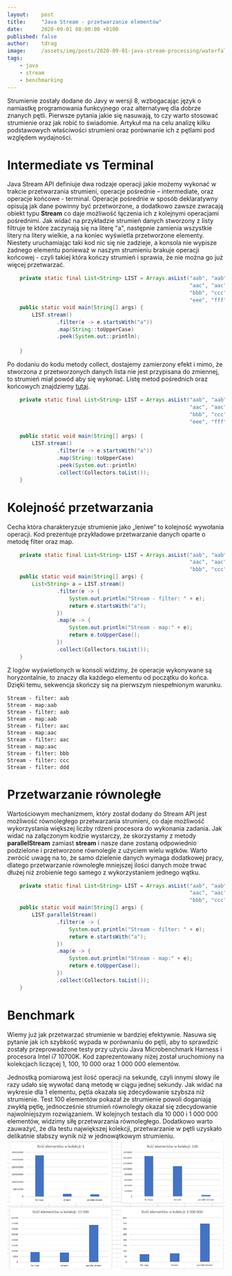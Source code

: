 ```yaml
---
layout:    post
title:     "Java Stream - przetwarzanie elementów"
date:      2020-09-01 08:00:00 +0100
published: false
author:    tdrag
image:     /assets/img/posts/2020-09-01-java-stream-processing/waterfall-stream.jpg
tags:
    - java
    - stream
    - benchmarking
---
```


Strumienie zostały dodane do Javy w wersji 8, wzbogacając język o namiastkę programowania funkcyjnego oraz alternatywę dla dobrze znanych pętli.
Pierwsze pytania jakie się nasuwają, to czy warto stosować strumienie oraz jak robić to świadomie.
Artykuł ma na celu analizę kilku podstawowych właściwości strumieni oraz porównanie ich z pętlami pod względem wydajności.

# Intermediate vs Terminal
Java Stream API definiuje dwa rodzaje operacji jakie możemy wykonać w trakcie przetwarzania strumieni, operacje pośrednie – intermediate,
oraz operacje końcowe - terminal.
Operacje pośrednie w sposób deklaratywny opisują jak dane powinny być przetworzone, a dodatkowo zawsze zwracają obiekt typu **Stream** co daje możliwość łączenia ich z kolejnymi operacjami pośrednimi.
Jak widać na przykładzie strumień danych stworzony z listy filtruje te które zaczynają się na literę "a",
następnie zamienia wszystkie litery na litery wielkie, a na koniec wyświetla przetworzone elementy.
Niestety uruchamiając taki kod nic się nie zadzieje, a konsola nie wypisze żadnego elementu
ponieważ w naszym strumieniu brakuje operacji końcowej -  czyli takiej która kończy strumień i sprawia, że nie można go już więcej przetwarzać.

```java
    private static final List<String> LIST = Arrays.asList("aab", "aab", 
                                                           "aac", "aac", 
                                                           "bbb", "ccc", "ddd", 
                                                           "eee", "fff", "ggg");
    public static void main(String[] args) {
        LIST.stream()
                .filter(e -> e.startsWith("a"))
                .map(String::toUpperCase)
                .peek(System.out::println);

    }
```

Po dodaniu do kodu metody collect, dostajemy zamierzony efekt i mimo, że stworzona z przetworzonych danych lista nie jest przypisana do zmiennej, to strumień miał powód aby się wykonać.
Listę metod pośrednich oraz końcowych znajdziemy [tutaj](https://stackoverflow.com/questions/47688418/what-is-the-difference-between-intermediate-and-terminal-operations).

```java
    private static final List<String> LIST = Arrays.asList("aab", "aab", 
                                                           "aac", "aac", 
                                                           "bbb", "ccc", "ddd", 
                                                           "eee", "fff", "ggg");

    public static void main(String[] args) {
        LIST.stream()
                .filter(e -> e.startsWith("a"))
                .map(String::toUpperCase)
                .peek(System.out::println)
                .collect(Collectors.toList());
    }
```


# Kolejność przetwarzania
Cecha która charakteryzuje strumienie jako „leniwe” to kolejność wywołania operacji.
Kod prezentuje przykładowe przetwarzanie danych oparte o metodę filter oraz map.

```java
    private static final List<String> LIST = Arrays.asList("aab", "aab", 
                                                           "aac", "aac", 
                                                           "bbb", "ccc", "ddd");
    public static void main(String[] args) {
        List<String> a = LIST.stream()
                .filter(e -> {
                    System.out.println("Stream - filter: " + e);
                    return e.startsWith("a");
                })
                .map(e -> {
                    System.out.println("Stream - map:" + e);
                    return e.toUpperCase();
                })
                .collect(Collectors.toList());
    }
```
Z logów wyświetlonych w konsoli widzimy, że operacje wykonywane są horyzontalnie, to znaczy dla każdego elementu od początku do końca. Dzięki temu, sekwencja skończy się na pierwszym niespełnionym warunku.
```
Stream - filter: aab
Stream - map:aab
Stream - filter: aab
Stream - map:aab
Stream - filter: aac
Stream - map:aac
Stream - filter: aac
Stream - map:aac
Stream - filter: bbb
Stream - filter: ccc
Stream - filter: ddd
```

# Przetwarzanie równoległe
Wartościowym mechanizmem, który został dodany do Stream API jest możliwość równoległego przetwarzania strumieni, co daje możliwość wykorzystania większej liczby rdzeni procesora do wykonania zadania.
Jak widać na załączonym kodzie wystarczy, że skorzystamy z metody **parallelStream** zamiast **stream** i nasze dane zostaną odpowiednio podzielone i przetworzone równolegle z użyciem wielu wątków. Warto zwrócić uwagę na to, że samo dzielenie danych wymaga dodatkowej pracy, dlatego przetwarzanie równoległe mniejszej ilości danych może trwać dłużej niż zrobienie tego samego z wykorzystaniem jednego wątku.
``` java
    private static final List<String> LIST = Arrays.asList("aab", "aab", 
                                                           "aac", "aac", 
                                                           "bbb", "ccc", "ddd");
    public static void main(String[] args) {
        LIST.parallelStream()
                .filter(e -> {
                    System.out.println("Stream - filter: " + e);
                    return e.startsWith("a");
                })
                .map(e -> {
                    System.out.println("Stream - map:" + e);
                    return e.toUpperCase();
                })
                .collect(Collectors.toList());
    }
```

# Benchmark
Wiemy już jak przetwarzać strumienie w bardziej efektywnie. Nasuwa się pytanie jak ich szybkość wypada w porównaniu do pętli, aby to sprawdzić zostały przeprowadzone testy przy użyciu Java Microbenchmark Harness i procesora Intel i7 10700K. Kod zaprezentowany niżej został uruchomiony na kolekcjach liczącej 1, 100, 10 000 oraz 1 000 000 elementów.


Jednostką pomiarową jest ilość operacji na sekundę, czyli innymi słowy ile razy udało się wywołać daną metodę w ciągu jednej sekundy.
Jak widać na wykresie dla 1 elementu, pętla okazała się zdecydowanie szybsza niż strumienie. Test 100 elementów pokazał że strumienie powoli doganiają zwykłą pętlę, jednocześnie strumień równoległy okazał się zdecydowanie najwolniejszym rozwiązaniem. W kolejnych testach dla 10 000 i 1 000 000 elementów, widzimy siłę przetwarzania równoległego. Dodatkowo warto zauważyć, że dla testu największej kolekcji, przetwarzanie w pętli uzyskało delikatnie słabszy wynik niż w jednowątkowym strumieniu.
![Java Stream Benchmark](/assets/img/posts/2020-09-01-java-stream-processing/java-stream-benchmark.png)
